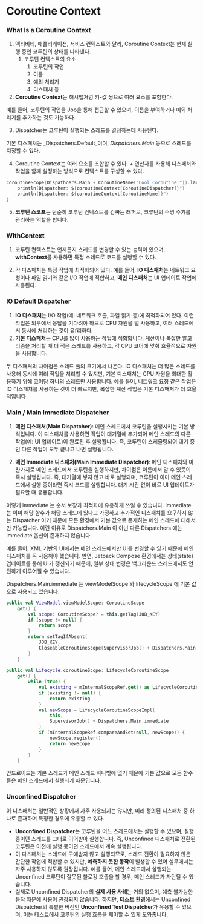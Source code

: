 # Coroutine Context

### What Is a Coroutine Context

1. 액티비티, 애플리케이션, 서비스 컨텍스트와 달리, Coroutine Context는 현재 실행 중인 코루틴의 상태를 나타낸다.
    1. 코루틴 컨텍스트의 요소
        1. 코루틴의 작업
        2. 이름
        3. 예외 처리기
        4. 디스패처 등
2.  **Coroutine Context**는 해시맵처럼 키-값 쌍으로 여러 요소를 포함한다.

예를 들어, 코루틴의 작업을 Job을 통해 접근할 수 있으며, 이름을 부여하거나 예외 처리기를 추가하는 것도 가능하다.

3. Dispatcher는 코루틴이 실행되는 스레드를 결정하는데 사용된다.

기본 디스패처는 _Dispatchers.Default_이며, _Dispatchers.Main_ 등으로 스레드를 지정할 수 있다.

4. Coroutine Context는 여러 요소를 조합할 수 있다. _+_ 연산자를 사용해 디스패처와 작업을 함꼐 설정하는 방식으로 컨텍스트를 구성할 수 있다.

```kotlin
CoroutineScope(Dispathcers.Main + CoroutineName("Cool Coroutine!")).launch {
	println(Dispatcher: ${coroutineContext[CoroutineDispatcher]}")
	println(Dispatcher: ${coroutineContext[CoroutineName]}")
}
```

5. **코루틴 스코프**는 단순히 코루틴 컨텍스트를 감싸는 래퍼로, 코루틴의 수명 주기를 관리하는 역할을 합니다.

### WithContext

1. 코루틴 컨텍스트는 언제든지 스레드를 변경할 수 있는 능력이 있으며, **withContext**를 사용하면 특정 스레드로 코드를 실행할 수 있다.
    
2. 각 디스패처는 특정 작업에 최적화되어 있다. 예를 들어, **IO 디스패처**는 네트워크 요청이나 파일 읽기와 같은 I/O 작업에 적합하고, **메인 디스패처**는 UI 업데이트 작업에 사용된다.
    

### IO Default Dispatcher

1. **IO 디스패처**는 I/O 작업(예: 네트워크 호출, 파일 읽기 등)에 최적화되어 있다. 이런 작업은 외부에서 응답을 기다려야 하므로 CPU 자원을 덜 사용하고, 여러 스레드에서 동시에 처리하는 것이 유f리하다.
2. **기본 디스패처**는 CPU를 많이 사용하는 작업에 적합합니다. 계산이나 복잡한 알고리즘을 처리할 때 더 적은 스레드를 사용하고, 각 CPU 코어에 맞춰 효율적으로 자원을 사용합니다.

두 디스패처의 차이점은 스레드 풀의 크기에서 나온다. IO 디스패처는 더 많은 스레드를 사용해 동시에 여러 작업을 처리할 수 있지만, 기본 디스패처는 CPU 자원을 최대한 활용하기 위해 코어당 하나의 스레드만 사용합니다. 예를 들어, 네트워크 요청 같은 작업은 IO 디스패처를 사용하는 것이 더 빠르지만, 복잡한 계산 작업은 기본 디스패처가 더 효율적입니다

### Main / Main Immediate Dispatcher

1. **메인 디스패처(Main Dispatcher)**: 메인 스레드에서 코루틴을 실행시키는 기본 방식입니다. 이 디스패처를 사용하면 작업이 대기열에 추가되어 메인 스레드의 다른 작업(예: UI 업데이트)이 완료된 후 실행됩니다. 즉, 코루틴이 스케줄링되어 대기 중인 다른 작업이 모두 끝나고 나면 실행됩니다.
    
2. **메인 Immediate 디스패처(Main Immediate Dispatcher)**: 메인 디스패처와 마찬가지로 메인 스레드에서 코루틴을 실행하지만, 차이점은 이름에서 알 수 있듯이 즉시 실행됩니다. 즉, 대기열에 넣지 않고 바로 실행되며, 코루틴이 이미 메인 스레드에서 실행 중이라면 즉시 코드를 실행합니다. 대기 시간 없이 바로 UI 업데이트가 필요할 때 유용합니다.
    

이렇게 immediate 는 순서 보장과 최적화에 유용하게 쓰일 수 있습니다. immediate 는 이미 해당 함수가 해당 스레드에 있다고 가정하고 추가적인 디스패치를 요구하지 않는 Dispatcher 이기 때문에 모든 환경에서 기본 값으로 존재하는 메인 스레드에 대해서만 가능합니다. 이런 이유로 Dispatchers.Main 이 아닌 다른 Dispatchers 에는 immediate 옵션이 존재하지 않습니다.

예를 들어, XML 기반의 UI에서는 메인 스레드에서만 UI를 변경할 수 있기 때문에 메인 디스패처를 꼭 사용해야 했습니다. 반면, Jetpack Compose 환경에서는 상태(state) 업데이트를 통해 UI가 갱신되기 때문에, 일부 상태 변경은 백그라운드 스레드에서도 안전하게 이루어질 수 있습니다.

Dispatchers.Main.immediate 는 viewModelScope 와 lifecycleScope 에 기본 값으로 사용되고 있습니다.

```kotlin
public val ViewModel.viewModelScope: CoroutineScope
    get() {
        val scope: CoroutineScope? = this.getTag(JOB_KEY)
        if (scope != null) {
            return scope
        }
        return setTagIfAbsent(
            JOB_KEY,
            CloseableCoroutineScope(SupervisorJob() + Dispatchers.Main.immediate)
        )
    }
    
public val Lifecycle.coroutineScope: LifecycleCoroutineScope
    get() {
        while (true) {
            val existing = mInternalScopeRef.get() as LifecycleCoroutineScopeImpl?
            if (existing != null) {
                return existing
            }
            val newScope = LifecycleCoroutineScopeImpl(
                this,
                SupervisorJob() + Dispatchers.Main.immediate
            )
            if (mInternalScopeRef.compareAndSet(null, newScope)) {
                newScope.register()
                return newScope
            }
        }
    }
```

안드로이드는 기본 스레드가 메인 스레드 하나밖에 없기 때문에 기본 값으로 모든 함수들은 메인 스레드에서 실행되기 때문입니다.

### Unconfined Dispatcher

이 디스패처는 일반적인 상황에서 자주 사용되지는 않지만, 미리 정의된 디스패처 중 하나로 존재하며 특정한 경우에 유용할 수 있다.

- **Unconfined Dispatcher**는 코루틴을 어느 스레드에서든 실행할 수 있으며, 실행 중이던 스레드를 그대로 이어받아 실행합니다. 즉, Unconfined 디스패처로 전환된 코루틴은 이전에 실행 중이던 스레드에서 계속 실행됩니다.
- 이 디스패처는 스레드에 구애받지 않고 실행되므로, 스레드 전환이 필요하지 않은 간단한 작업에 적합할 수 있지만, **예측하지 못한 동작**이 발생할 수 있어 실무에서는 자주 사용하지 않도록 권장됩니다. 예를 들어, 메인 스레드에서 실행되는 Unconfined 코루틴이 잘못된 블로킹 호출을 할 경우, 메인 스레드가 차단될 수 있습니다.
- 실제로 Unconfined Dispatcher의 **실제 사용 사례**는 거의 없으며, 예측 불가능한 동작 때문에 사용이 권장되지 않습니다. 하지만, **테스트 환경**에서는 Unconfined Dispatcher의 특별한 버전인 **Unconfined Test Dispatcher**가 유용할 수 있으며, 이는 테스트에서 코루틴의 실행 흐름을 제어할 수 있게 도와줍니다.
